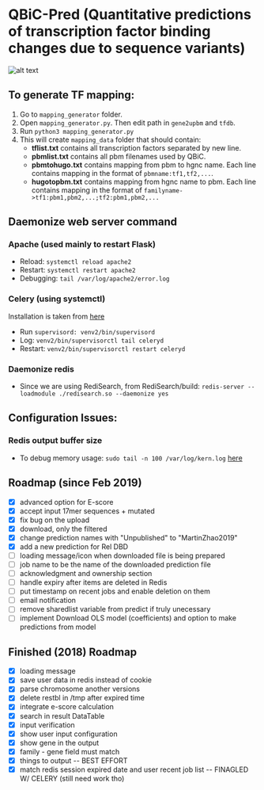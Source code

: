 # QBiC-Pred (Quantitative predictions of transcription factor binding changes due to sequence variants)

![alt text](http://qbic.gcb.duke.edu/static/images/headerlogo.png)

## To generate TF mapping:
1. Go to `mapping_generator` folder.
2. Open `mapping_generator.py`. Then edit path in `gene2upbm` and `tfdb`.
3. Run `python3 mapping_generator.py`
4. This will create `mapping_data` folder that should contain:
   * **tflist.txt** contains all transcription factors separated by new line.
   * **pbmlist.txt** contains all pbm filenames used by QBiC.
   * **pbmtohugo.txt** contains mapping from pbm to hgnc name.
       Each line contains mapping in the format of `pbmname:tf1,tf2,...`.
   * **hugotopbm.txt** contains mapping from hgnc name to pbm.
       Each line contains mapping in the format of
       `familyname->tf1:pbm1,pbm2,...;tf2:pbm1,pbm2,...`

## Daemonize web server command

### Apache (used mainly to restart Flask)
- Reload: `systemctl reload apache2`
- Restart: `systemctl restart apache2`
- Debugging: `tail /var/log/apache2/error.log`

### Celery (using systemctl)
Installation is taken from [here](https://thomassileo.name/blog/2012/08/20/how-to-keep-celery-running-with-supervisor/)

- Run `supervisord: venv2/bin/supervisord`
- Log: `venv2/bin/supervisorctl tail celeryd`
- Restart: `venv2/bin/supervisorctl restart celeryd`

### Daemonize redis
- Since we are using RediSearch, from RediSearch/build: `redis-server --loadmodule ./redisearch.so --daemonize yes`

## Configuration Issues:

### Redis output buffer size
- To debug memory usage: `sudo tail -n 100 /var/log/kern.log` [here](https://stackoverflow.com/questions/22805079/celery-workerlosterror-worker-exited-prematurely-signal-9-sigkill)

## Roadmap (since Feb 2019)
- [x] advanced option for E-score
- [x] accept input 17mer sequences + mutated
- [x] fix bug on the upload
- [x] download, only the filtered
- [x] change prediction names with "Unpublished" to "MartinZhao2019"
- [x] add a new prediction for Rel DBD
- [ ] loading message/icon when downloaded file is being prepared
- [ ] job name to be the name of the downloaded prediction file
- [ ] acknowledgment and ownership section
- [ ] handle expiry after items are deleted in Redis
- [ ] put timestamp on recent jobs and enable deletion on them
- [ ] email notification
- [ ] remove sharedlist variable from predict if truly unecessary
- [ ] implement Download OLS model (coefficients) and option to make predictions from model

## Finished (2018) Roadmap
- [x] loading message
- [x] save user data in redis instead of cookie
- [x] parse chromosome another versions
- [x] delete restbl in /tmp after expired time
- [x] integrate e-score calculation
- [x] search in result DataTable
- [x] input verification
- [x] show user input configuration
- [x] show gene in the output
- [x] family - gene field must match
- [x] things to output -- BEST EFFORT
- [x] match redis session expired date and user recent job list -- FINAGLED W/ CELERY (still need work tho)
